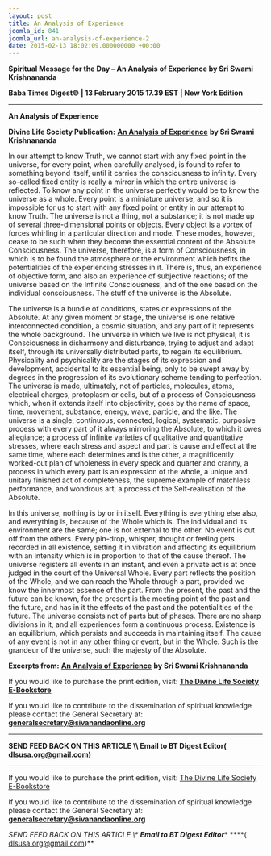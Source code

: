 ```yaml
---
layout: post
title: An Analysis of Experience
joomla_id: 841
joomla_url: an-analysis-of-experience-2
date: 2015-02-13 18:02:09.000000000 +00:00
---
```

  

















































**Spiritual Message for the Day – An Analysis of Experience by Sri Swami Krishnananda**

**Baba Times Digest© | 13 February 2015 17.39 EST | New York Edition**

* * *  


**An Analysis of Experience**

**Divine Life Society Publication:** [**An Analysis of Experience**](http://www.swami-krishnananda.org/disc/disc_59.html) **by Sri Swami Krishnananda**

In our attempt to know Truth, we cannot start with any fixed point in the universe, for every point, when carefully analysed, is found to refer to something beyond itself, until it carries the consciousness to infinity. Every so-called fixed entity is really a mirror in which the entire universe is reflected. To know any point in the universe perfectly would be to know the universe as a whole. Every point is a miniature universe, and so it is impossible for us to start with any fixed point or entity in our attempt to know Truth. The universe is not a thing, not a substance; it is not made up of several three-dimensional points or objects. Every object is a vortex of forces whirling in a particular direction and mode. These modes, however, cease to be such when they become the essential content of the Absolute Consciousness. The universe, therefore, is a form of Consciousness, in which is to be found the atmosphere or the environment which befits the potentialities of the experiencing stresses in it. There is, thus, an experience of objective form, and also an experience of subjective reactions; of the universe based on the Infinite Consciousness, and of the one based on the individual consciousness. The stuff of the universe is the Absolute.

The universe is a bundle of conditions, states or expressions of the Absolute. At any given moment or stage, the universe is one relative interconnected condition, a cosmic situation, and any part of it represents the whole background. The universe in which we live is not physical; it is Consciousness in disharmony and disturbance, trying to adjust and adapt itself, through its universally distributed parts, to regain its equilibrium. Physicality and psychicality are the stages of its expression and development, accidental to its essential being, only to be swept away by degrees in the progression of its evolutionary scheme tending to perfection. The universe is made, ultimately, not of particles, molecules, atoms, electrical charges, protoplasm or cells, but of a process of Consciousness which, when it extends itself into objectivity, goes by the name of space, time, movement, substance, energy, wave, particle, and the like. The universe is a single, continuous, connected, logical, systematic, purposive process with every part of it always mirroring the Absolute, to which it owes allegiance; a process of infinite varieties of qualitative and quantitative stresses, where each stress and aspect and part is cause and effect at the same time, where each determines and is the other, a magnificently worked-out plan of wholeness in every speck and quarter and cranny, a process in which every part is an expression of the whole, a unique and unitary finished act of completeness, the supreme example of matchless performance, and wondrous art, a process of the Self-realisation of the Absolute.

In this universe, nothing is by or in itself. Everything is everything else also, and everything is, because of the Whole which is. The individual and its environment are the same; one is not external to the other. No event is cut off from the others. Every pin-drop, whisper, thought or feeling gets recorded in all existence, setting it in vibration and affecting its equilibrium with an intensity which is in proportion to that of the cause thereof. The universe registers all events in an instant, and even a private act is at once judged in the court of the Universal Whole. Every part reflects the position of the Whole, and we can reach the Whole through a part, provided we know the innermost essence of the part. From the present, the past and the future can be known, for the present is the meeting point of the past and the future, and has in it the effects of the past and the potentialities of the future. The universe consists not of parts but of phases. There are no sharp divisions in it, and all experiences form a continuous process. Existence is an equilibrium, which persists and succeeds in maintaining itself. The cause of any event is not in any other thing or event, but in the Whole. Such is the grandeur of the universe, such the majesty of the Absolute.



**Excerpts from:** [**An Analysis of Experience**](http://www.swami-krishnananda.org/disc/disc_59.html) **by Sri Swami Krishnananda**

If you would like to purchase the print edition, visit: **[The Divine Life Society E-Bookstore](http://www.dlshq.org/download/download.htm)**

If you would like to contribute to the dissemination of spiritual knowledge please contact the General Secretary at: [](mailto:%20%3Cscript%20type=%27text/javascript%27%3E%20%3C%21--%20var%20prefix%20=%20%27ma%27%20+%20%27il%27%20+%20%27to%27;%20var%20path%20=%20%27hr%27%20+%20%27ef%27%20+%20%27=%27;%20var%20addy57016%20=%20%27generalsecretary%27%20+%20%27@%27;%20addy57016%20=%20addy57016%20+%20%27sivanandaonline%27%20+%20%27.%27%20+%20%27org%27;%20document.write%28%27%3Ca%20%27%20+%20path%20+%20%27%5C%27%27%20+%20prefix%20+%20%27:%27%20+%20addy57016%20+%20%27%5C%27%3E%27%29;%20document.write%28addy57016%29;%20document.write%28%27%3C%5C/a%3E%27%29;%20//--%3E%5Cn%20%3C/script%3E%3Cscript%20type=%27text/javascript%27%3E%20%3C%21--%20document.write%28%27%3Cspan%20style=%5C%27display:%20none;%5C%27%3E%27%29;%20//--%3E%20%3C/script%3EThis%20email%20address%20is%20being%20protected%20from%20spambots.%20You%20need%20JavaScript%20enabled%20to%20view%20it.%20%3Cscript%20type=%27text/javascript%27%3E%20%3C%21--%20document.write%28%27%3C/%27%29;%20document.write%28%27span%3E%27%29;%20//--%3E%20%3C/script%3E?subject=Contribution%20to%20Dissemination%20of%20Spiritual%20Knowledge) **generalsecretary@sivanandaonline.org**

****

**SEND FEED BACK ON THIS ARTICLE \\\ Email to BT Digest Editor[](mailto:%20%3Cscript%20type=%27text/javascript%27%3E%20%3C%21--%20var%20prefix%20=%20%27ma%27%20+%20%27il%27%20+%20%27to%27;%20var%20path%20=%20%27hr%27%20+%20%27ef%27%20+%20%27=%27;%20var%20addy72654%20=%20%27dlsusa.org%27%20+%20%27@%27;%20addy72654%20=%20addy72654%20+%20%27gmail%27%20+%20%27.%27%20+%20%27com%27;%20document.write%28%27%3Ca%20%27%20+%20path%20+%20%27%5C%27%27%20+%20prefix%20+%20%27:%27%20+%20addy72654%20+%20%27%5C%27%3E%27%29;%20document.write%28addy72654%29;%20document.write%28%27%3C%5C/a%3E%27%29;%20//--%3E%5Cn%20%3C/script%3E%3Cscript%20type=%27text/javascript%27%3E%20%3C%21--%20document.write%28%27%3Cspan%20style=%5C%27display:%20none;%5C%27%3E%27%29;%20//--%3E%20%3C/script%3EThis%20email%20address%20is%20being%20protected%20from%20spambots.%20You%20need%20JavaScript%20enabled%20to%20view%20it.%20%3Cscript%20type=%27text/javascript%27%3E%20%3C%21--%20document.write%28%27%3C/%27%29;%20document.write%28%27span%3E%27%29;%20//--%3E%20%3C/script%3E?subject=DLS%20Posts)( [dlsusa.org@gmail.com](mailto:dlsusa.org@gmail.com))**



* * *



  

If you would like to purchase the print edition, visit: [The Divine Life Society E-Bookstore](http://www.dlshq.org/download/download.htm)

If you would like to contribute to the dissemination of spiritual knowledge please contact the General Secretary at: **[generalsecretary@sivanandaonline.org](mailto:generalsecretary@sivanandaonline.org)**

**SEND FEED BACK ON THIS ARTICLE \\\**  **Email to BT Digest Editor**** [](mailto:%20%3Cscript%20type=%27text/javascript%27%3E%20%3C%21--%20var%20prefix%20=%20%27ma%27%20+%20%27il%27%20+%20%27to%27;%20var%20path%20=%20%27hr%27%20+%20%27ef%27%20+%20%27=%27;%20var%20addy72654%20=%20%27dlsusa.org%27%20+%20%27@%27;%20addy72654%20=%20addy72654%20+%20%27gmail%27%20+%20%27.%27%20+%20%27com%27;%20document.write%28%27%3Ca%20%27%20+%20path%20+%20%27%5C%27%27%20+%20prefix%20+%20%27:%27%20+%20addy72654%20+%20%27%5C%27%3E%27%29;%20document.write%28addy72654%29;%20document.write%28%27%3C%5C/a%3E%27%29;%20//--%3E%5Cn%20%3C/script%3E%3Cscript%20type=%27text/javascript%27%3E%20%3C%21--%20document.write%28%27%3Cspan%20style=%5C%27display:%20none;%5C%27%3E%27%29;%20//--%3E%20%3C/script%3EThis%20email%20address%20is%20being%20protected%20from%20spambots.%20You%20need%20JavaScript%20enabled%20to%20view%20it.%20%3Cscript%20type=%27text/javascript%27%3E%20%3C%21--%20document.write%28%27%3C/%27%29;%20document.write%28%27span%3E%27%29;%20//--%3E%20%3C/script%3E?subject=DLS%20Posts)****( [dlsusa.org@gmail.com](mailto:dlsusa.org@gmail.com))**  
